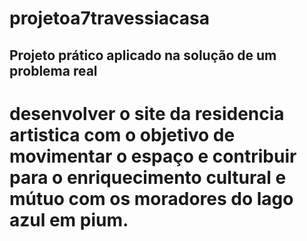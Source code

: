 # projetoa7travessiacasa

## Projeto prático aplicado na solução de um problema real

# desenvolver o site da residencia artistica com o objetivo de movimentar o espaço e contribuir para o enriquecimento cultural e mútuo com os moradores do lago azul em pium.
